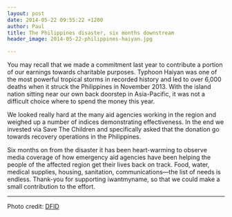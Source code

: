 ```yaml
---
layout: post
date: 2014-05-22 09:55:22 +1200
author: Paul
title: The Philippines disaster, six months downstream
header_image: 2014-05-22-philippines-haiyan.jpg

---
```


<!-- excerpt -->

You may recall that we made a commitment last year to contribute a portion of our earnings towards charitable purposes. Typhoon Haiyan was one of the most powerful tropical storms in recorded history and led to over 6,000 deaths when it struck the Philippines in November 2013. With the island nation sitting near our own back doorstep in Asia-Pacific, it was not a difficult choice where to spend the money this year.

<!-- /excerpt -->

We looked really hard at the many aid agencies working in the region and weighed up a number of indices demonstrating effectiveness. In the end we invested via Save The Children and specifically asked that the donation go towards recovery operations in the Philippines.

Six months on from the disaster it has been heart-warming to observe media coverage of how emergency aid agencies have been helping the people of the affected region get their lives back on track. Food, water, medical supplies, housing, sanitation, communications—the list of needs is endless. Thank-you for supporting iwantmyname, so that we could make a small contribution to the effort.

***

Photo credit: [DFID](https://www.flickr.com/photos/dfid/11043346434/in/photolist-hPS39J-hvJWpw-hvJB5i-hvLPJc-72H4qR-hsRzzr-hsQZ8m-hi91AC-9w9EAu-hsQYyL-hvMWzo-hvJAMp-hiakyK-hi97XM-hi8Pdi-nbiouo-hi8YpJ-hi9os5-hTP9Se-cQVnbw-g5BQ4V-d9QLt2-hNmLyi-dcsQVc-iBt1b5-hi8Ntw-6hHZGs-iBt9An-iBtUbZ-iBuLUc-bePrxp-hi9s8P-iBsBuo-iBxaqb-iBtnNz-iBuDiu-iBuTEA-hyZrKj-d9QLXb-cbHzdQ-hiafxn-hi9kog-hi8vH9-hvLb31-ciEVLY-ecxvQA-g63BtK-dMZSen-hvLbqA-hvLD8w)